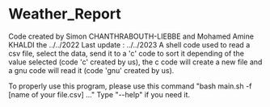 # Weather_Report
Code created by Simon CHANTHRABOUTH-LIEBBE and Mohamed Amine KHALDI the ../../2022
Last update : ../../2023
A shell code used to read a csv file, select the data, 
send it to a 'c' code to sort it depending of the value selected (code 'c' created by us),
the c code will create a new file and a gnu code will read it (code 'gnu' created by us).

To properly use this program, please use this command "bash main.sh -f [name of your file.csv] ..."
Type "--help" if you need it.
